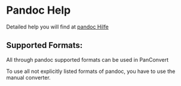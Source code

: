 # Pandoc Help

Detailed help you will find at [pandoc Hilfe](‚http://pandoc.org/MANUAL.html)


## Supported Formats:

All through pandoc supported formats can be used in PanConvert

To use all not explicitly listed formats of pandoc, you have to use the
manual converter.
